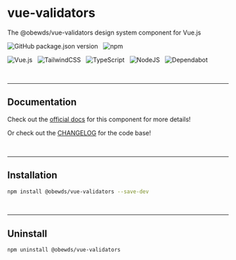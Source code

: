 # vue-validators

The @obewds/vue-validators design system component for Vue.js

![GitHub package.json version](https://img.shields.io/github/package-json/v/obewds/vue-validators?label=Github&logo=github&style=for-the-badge) &nbsp; ![npm](https://img.shields.io/npm/v/@obewds/vue-validators?color=%23cc3534&logo=npm&style=for-the-badge)

![Vue.js](https://img.shields.io/badge/vuejs-%2335495e.svg?style=for-the-badge&logo=vuedotjs&logoColor=%234FC08D) &nbsp; ![TailwindCSS](https://img.shields.io/badge/tailwindcss-%2338B2AC.svg?style=for-the-badge&logo=tailwind-css&logoColor=white) &nbsp; ![TypeScript](https://img.shields.io/badge/typescript-%23007ACC.svg?style=for-the-badge&logo=typescript&logoColor=white) &nbsp; ![NodeJS](https://img.shields.io/badge/node.js-6DA55F?style=for-the-badge&logo=node.js&logoColor=white) &nbsp; ![Dependabot](https://img.shields.io/badge/dependabot-025E8C?style=for-the-badge&logo=dependabot&logoColor=white)

<br>

---
## Documentation

Check out the [official docs](https://obewds.github.io/vue-validators/) for this component for more details!

Or check out the [CHANGELOG](https://github.com/obewds/vue-validators/blob/main/CHANGELOG.md) for the code base!

<br>


---
## Installation

```bash
npm install @obewds/vue-validators --save-dev
```

<br>


---
## Uninstall

```bash
npm uninstall @obewds/vue-validators
```
